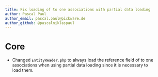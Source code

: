 ```yaml
---
title: Fix loading of to one associations with partial data loading
author: Pascal Paul
author_email: pascal.paul@pickware.de
author_github: @pascalniklaspaul
---
```

# Core
* Changed `EntityReader.php` to always load the reference field of to one associations when using partial data loading since it is necessary to load them.
